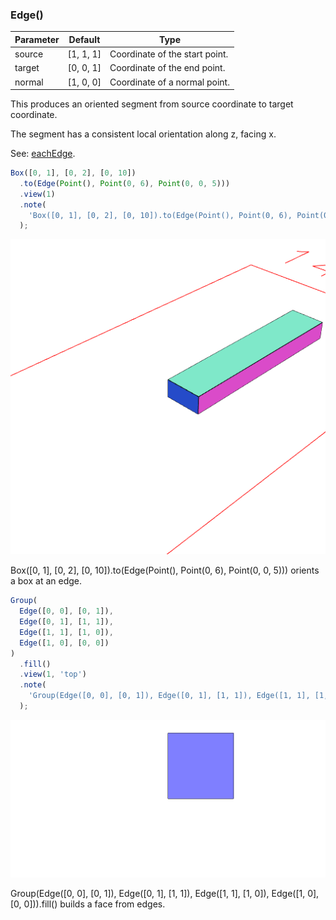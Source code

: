 ### Edge()
Parameter|Default|Type
---|---|---
source|[1, 1, 1]|Coordinate of the start point.
target|[0, 0, 1]|Coordinate of the end point.
normal|[1, 0, 0]|Coordinate of a normal point.

This produces an oriented segment from source coordinate to target coordinate.

The segment has a consistent local orientation along z, facing x.

See: [eachEdge](#https://raw.githubusercontent.com/jsxcad/JSxCAD/master/nb/api/eachEdge.nb).

```JavaScript
Box([0, 1], [0, 2], [0, 10])
  .to(Edge(Point(), Point(0, 6), Point(0, 0, 5)))
  .view(1)
  .note(
    'Box([0, 1], [0, 2], [0, 10]).to(Edge(Point(), Point(0, 6), Point(0, 0, 5))) orients a box at an edge.'
  );
```

![Image](Edge.md.0.png)

Box([0, 1], [0, 2], [0, 10]).to(Edge(Point(), Point(0, 6), Point(0, 0, 5))) orients a box at an edge.

```JavaScript
Group(
  Edge([0, 0], [0, 1]),
  Edge([0, 1], [1, 1]),
  Edge([1, 1], [1, 0]),
  Edge([1, 0], [0, 0])
)
  .fill()
  .view(1, 'top')
  .note(
    'Group(Edge([0, 0], [0, 1]), Edge([0, 1], [1, 1]), Edge([1, 1], [1, 0]), Edge([1, 0], [0, 0])).fill() builds a face from edges.'
  );
```

![Image](Edge.md.1.png)

Group(Edge([0, 0], [0, 1]), Edge([0, 1], [1, 1]), Edge([1, 1], [1, 0]), Edge([1, 0], [0, 0])).fill() builds a face from edges.
